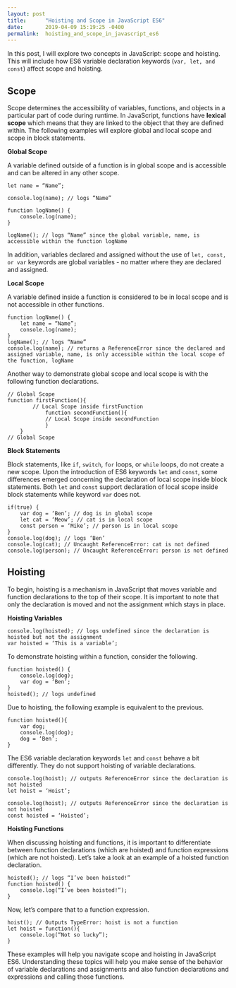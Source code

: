 ```yaml
---
layout: post
title:      "Hoisting and Scope in JavaScript ES6"
date:       2019-04-09 15:19:25 -0400
permalink:  hoisting_and_scope_in_javascript_es6
---
```



In this post, I will explore two concepts in JavaScript: scope and hoisting. This will include how ES6 variable declaration keywords (`var, let, and const`) affect scope and hoisting.
## Scope
Scope determines the accessibility of variables, functions, and objects in a particular part of code during runtime. In JavaScript, functions have **lexical scope** which means that they are linked to the object that they are defined within. The following examples will explore global and local scope and scope in block statements.

**Global Scope**

A variable defined outside of a function is in global scope and is accessible and can be altered in any other scope.
```
let name = “Name”;

console.log(name); // logs “Name”

function logName() {
	console.log(name);
}

logName(); // logs “Name” since the global variable, name, is accessible within the function logName
```

In addition, variables declared and assigned without the use of `let, const, or var` keywords are global variables - no matter where they are declared and assigned.

**Local Scope**

A variable defined inside a function is considered to be in local scope and is not accessible in other functions.
```
function logName() {
	let name = “Name”;
	console.log(name);
}
logName(); // logs “Name”
console.log(name); // returns a ReferenceError since the declared and assigned variable, name, is only accessible within the local scope of the function, logName
```

Another way to demonstrate global scope and local scope is with the following function declarations.
```
// Global Scope
function firstFunction(){
        // Local Scope inside firstFunction
		    function secondFunction(){
		    // Local Scope inside secondFunction
		    }
	}
// Global Scope
```
**Block Statements**

Block statements, like `if`, `switch`, `for` loops, or `while` loops, do not create a new scope. Upon the introduction of ES6 keywords `let` and `const`, some differences emerged concerning the declaration of local scope inside block statements. Both `let` and `const` support declaration of local scope inside block statements while keyword `var` does not.

```
if(true) {
	var dog = ‘Ben’; // dog is in global scope
	let cat = ‘Meow’; // cat is in local scope
	const person = ‘Mike’; // person is in local scope
}
console.log(dog); // logs ‘Ben’
console.log(cat); // Uncaught ReferenceError: cat is not defined
console.log(person); // Uncaught ReferenceError: person is not defined
```
## Hoisting
To begin, hoisting is a mechanism in JavaScript that moves variable and function declarations to the top of their scope. It is important to note that only the declaration is moved and not the assignment which stays in place.

**Hoisting Variables**

```
console.log(hoisted); // logs undefined since the declaration is hoisted but not the assignment
var hoisted = ‘This is a variable’;
```
To demonstrate hoisting within a function, consider the following.
```
function hoisted() {
	console.log(dog);
	var dog = ‘Ben’;
}
hoisted(); // logs undefined
```
Due to hoisting, the following example is equivalent to the previous.
```
function hoisted(){
	var dog;
	console.log(dog);
	dog = ‘Ben’;
}
```
The ES6 variable declaration keywords `let` and `const` behave a bit differently. They do not support hoisting of variable declarations.
```
console.log(hoist); // outputs ReferenceError since the declaration is not hoisted
let hoist = ‘Hoist’;

console.log(hoist); // outputs ReferenceError since the declaration is not hoisted
const hoisted = ‘Hoisted’;
```
**Hoisting Functions**

When discussing hoisting and functions, it is important to differentiate between function declarations (which are hoisted) and function expressions (which are not hoisted). Let’s take a look at an example of a hoisted function declaration.
```
hoisted(); // logs “I’ve been hoisted!”
function hoisted() {
	console.log(“I’ve been hoisted!”);
}
```
Now, let’s compare that to a function expression.
```
hoist(); // Outputs TypeError: hoist is not a function
let hoist = function(){
	console.log(“Not so lucky”);
}
```
These examples will help you navigate scope and hoisting in JavaScript ES6. Understanding these topics will help you make sense of the behavior of variable declarations and assignments and also function declarations and expressions and calling those functions.

